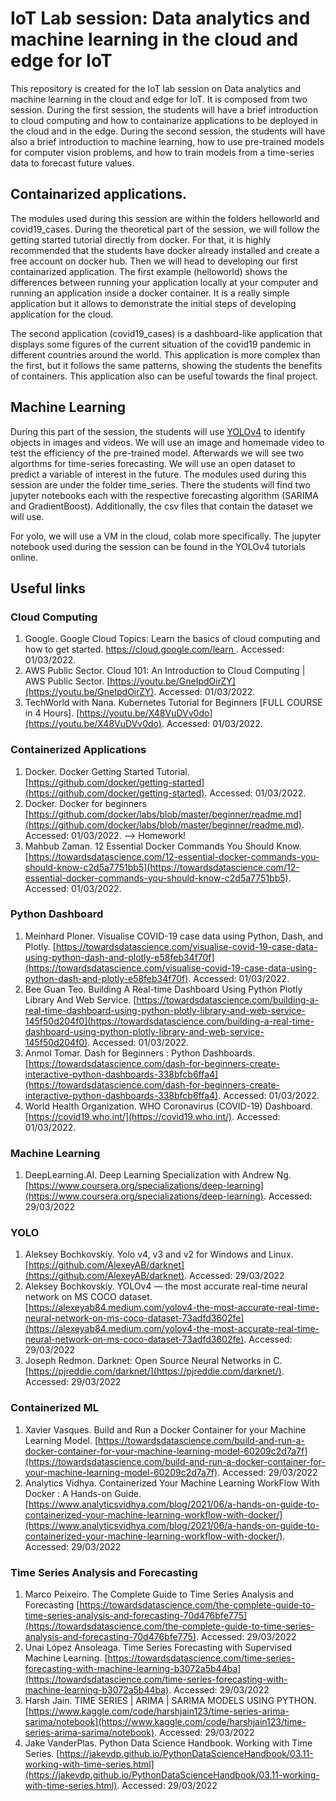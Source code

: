 # IoT Lab session: Data analytics and machine learning in the cloud and edge for IoT

This repository is created for the IoT lab session on Data analytics and machine learning in the cloud and edge for IoT. It is composed from two session. During the first session, the students will have a brief introduction to cloud computing and how to containarize applications to be deployed in the cloud and in the edge. During the second session, the students will have also a brief introduction to machine learning, how to use pre-trained models for computer vision problems, and how to train models from a time-series data to forecast future values. 

## Containarized applications. 
The modules used during this session are within the folders helloworld and covid19_cases. During the theoretical part of the session, we will follow the getting started tutorial directly from docker. For that, it is highly recommended that the students have docker already installed and create a free account on docker hub. Then we will head to developing our first containarized application. The first example (helloworld) shows the differences between running your application locally at your computer and running an application inside a docker container. It is a really simple application but it allows to demonstrate the initial steps of developing application for the cloud. 

The second application (covid19_cases) is a dashboard-like application that displays some figures of the current situation of the covid19 pandemic in different countries around the world. This application is more complex than the first, but it follows the same patterns, showing the students the benefits of containers. This application also can be useful towards the final project. 

## Machine Learning
During this part of the session, the students will use [YOLOv4](https://github.com/AlexeyAB/darknet) to identify objects in images and videos. We will use an image and homemade video to test the efficiency of the pre-trained model. Afterwards we will see two algorthms for time-series forecasting. We will use an open dataset to predict a variable of interest in the future. The modules used during this session are under the folder time_series. There the students will find two jupyter notebooks each with the respective forecasting algorithm (SARIMA and GradientBoost). Additionally, the csv files that contain the dataset we will use. 

For yolo, we will use a VM in the cloud, colab more specifically. The jupyter notebook used during the session can be found in the YOLOv4 tutorials online.  


## Useful links

### Cloud Computing
1. Google. Google Cloud Topics: Learn the basics of cloud computing and how to get started. [https://cloud.google.com/learn 
](https://cloud.google.com/learn 
). Accessed: 01/03/2022.
2. AWS Public Sector. Cloud 101: An Introduction to Cloud Computing | AWS Public Sector. [https://youtu.be/GneIpdOirZY](https://youtu.be/GneIpdOirZY). Accessed: 01/03/2022.
3. TechWorld with Nana. Kubernetes Tutorial for Beginners [FULL COURSE in 4 Hours]. [https://youtu.be/X48VuDVv0do](https://youtu.be/X48VuDVv0do). Accessed: 01/03/2022.

### Containerized Applications
1. Docker. Docker Getting Started Tutorial. [https://github.com/docker/getting-started](https://github.com/docker/getting-started). Accessed: 01/03/2022. 
2. Docker. Docker for beginners [https://github.com/docker/labs/blob/master/beginner/readme.md](https://github.com/docker/labs/blob/master/beginner/readme.md). Accessed: 01/03/2022. --> Homework!
3. Mahbub Zaman. 12 Essential Docker Commands You Should Know. [https://towardsdatascience.com/12-essential-docker-commands-you-should-know-c2d5a7751bb5](https://towardsdatascience.com/12-essential-docker-commands-you-should-know-c2d5a7751bb5). Accessed: 01/03/2022.

### Python Dashboard
1. Meinhard Ploner. Visualise COVID-19 case data using Python, Dash, and Plotly. [https://towardsdatascience.com/visualise-covid-19-case-data-using-python-dash-and-plotly-e58feb34f70f](https://towardsdatascience.com/visualise-covid-19-case-data-using-python-dash-and-plotly-e58feb34f70f). Accessed: 01/03/2022.
2. Bee Guan Teo. Building A Real-time Dashboard Using Python Plotly Library And Web Service. [https://towardsdatascience.com/building-a-real-time-dashboard-using-python-plotly-library-and-web-service-145f50d204f0](https://towardsdatascience.com/building-a-real-time-dashboard-using-python-plotly-library-and-web-service-145f50d204f0). Accessed: 01/03/2022.
3. Anmol Tomar. Dash for Beginners : Python Dashboards. [https://towardsdatascience.com/dash-for-beginners-create-interactive-python-dashboards-338bfcb6ffa4](https://towardsdatascience.com/dash-for-beginners-create-interactive-python-dashboards-338bfcb6ffa4). Accessed: 01/03/2022.
4. World Health Organization. WHO Coronavirus (COVID-19) Dashboard. [https://covid19.who.int/](https://covid19.who.int/). Accessed: 01/03/2022.

### Machine Learning
1. DeepLearning.AI. Deep Learning Specialization with Andrew Ng. [https://www.coursera.org/specializations/deep-learning](https://www.coursera.org/specializations/deep-learning). Accessed: 29/03/2022

### YOLO
1. Aleksey Bochkovskiy. Yolo v4, v3 and v2 for Windows and Linux. [https://github.com/AlexeyAB/darknet](https://github.com/AlexeyAB/darknet). Accessed: 29/03/2022
2. Aleksey Bochkovskiy. YOLOv4 — the most accurate real-time neural network on MS COCO dataset. [https://alexeyab84.medium.com/yolov4-the-most-accurate-real-time-neural-network-on-ms-coco-dataset-73adfd3602fe](https://alexeyab84.medium.com/yolov4-the-most-accurate-real-time-neural-network-on-ms-coco-dataset-73adfd3602fe). Accessed: 29/03/2022
3. Joseph Redmon. Darknet: Open Source Neural Networks in C. [https://pjreddie.com/darknet/](https://pjreddie.com/darknet/). Accessed: 29/03/2022

### Containerized ML
1. Xavier Vasques. Build and Run a Docker Container for your Machine Learning Model. [https://towardsdatascience.com/build-and-run-a-docker-container-for-your-machine-learning-model-60209c2d7a7f](https://towardsdatascience.com/build-and-run-a-docker-container-for-your-machine-learning-model-60209c2d7a7f). Accessed: 29/03/2022
2. Analytics Vidhya. Containerized Your Machine Learning WorkFlow With Docker : A Hands-on Guide. [https://www.analyticsvidhya.com/blog/2021/06/a-hands-on-guide-to-containerized-your-machine-learning-workflow-with-docker/](https://www.analyticsvidhya.com/blog/2021/06/a-hands-on-guide-to-containerized-your-machine-learning-workflow-with-docker/). Accessed: 29/03/2022

### Time Series Analysis and Forecasting
1. Marco Peixeiro. The Complete Guide to Time Series Analysis and Forecasting [https://towardsdatascience.com/the-complete-guide-to-time-series-analysis-and-forecasting-70d476bfe775](https://towardsdatascience.com/the-complete-guide-to-time-series-analysis-and-forecasting-70d476bfe775). Accessed: 29/03/2022
2. Unai López Ansoleaga. Time Series Forecasting with Supervised Machine Learning. [https://towardsdatascience.com/time-series-forecasting-with-machine-learning-b3072a5b44ba](https://towardsdatascience.com/time-series-forecasting-with-machine-learning-b3072a5b44ba). Accessed: 29/03/2022
3. Harsh Jain. TIME SERIES | ARIMA | SARIMA MODELS USING PYTHON. [https://www.kaggle.com/code/harshjain123/time-series-arima-sarima/notebook](https://www.kaggle.com/code/harshjain123/time-series-arima-sarima/notebook). Accessed: 29/03/2022
4. Jake VanderPlas. Python Data Science Handbook. Working with Time Series. [https://jakevdp.github.io/PythonDataScienceHandbook/03.11-working-with-time-series.html](https://jakevdp.github.io/PythonDataScienceHandbook/03.11-working-with-time-series.html). Accessed: 29/03/2022
